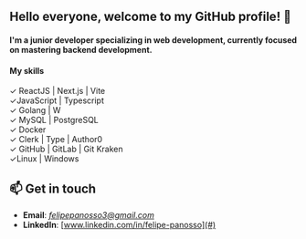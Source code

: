 ## Hello everyone, welcome to my GitHub profile! 👋  
#### I'm a junior developer specializing in web development, currently focused on mastering backend development.  

#### My skills

✓ ReactJS | Next.js | Vite  
✓JavaScript | Typescript  
✓ Golang | W  
✓ MySQL | PostgreSQL  
✓ Docker  
✓ Clerk | Type | Author0  
✓ GitHub | GitLab | Git Kraken  
✓Linux | Windows  

## 📫 Get in touch
- **Email**: *felipepanosso3@gmail.com*  
- **LinkedIn**: [www.linkedin.com/in/felipe-panosso](#)
